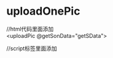 # uploadOnePic
//html代码里面添加                  
<uploadPic @getSonData="getSData"></uploadPic>

//script标签里面添加
<script>
import uploadPic from './uploadPic'
data(){
return {
  uploadPic:[]
    }
},
components:{
    uploadPic
},
//methods里面添加方法
methods:{
    getSData:function (value) {
            var _this = this;
            _this.uploadPic = value;
            console.log(value)
    }
}
</script>
